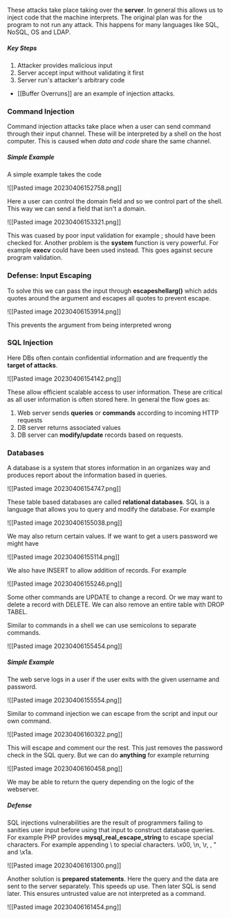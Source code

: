 These attacks take place taking over the **server**. In general this allows us to inject code that the machine interprets. The original plan was for the program to not run any attack. This happens for many languages like SQL, NoSQL, OS and LDAP. 

##### Key Steps
1) Attacker provides malicious input
2) Server accept input without validating it first
3) Server run's attacker's arbitrary code

- [[Buffer Overruns]] are an example of injection attacks.

### Command Injection
Command injection attacks take place when a user can send command through their input channel. These will be interpreted by a shell on the host computer. This is caused when *data and code* share the same channel.

##### Simple Example
A simple example takes the code

![[Pasted image 20230406152758.png]]

Here a user can control the domain field and so we control part of the shell. This way we can send a field that isn't a domain.

![[Pasted image 20230406153321.png]]

This was cuased by poor input validation for example ; should have been checked for. Another problem is the **system** function is very powerful. For example **execv** could have been used instead. This goes against secure program validation.

### Defense: Input Escaping
To solve this we can pass the input through **escapeshellarg()** which adds quotes around the argument and escapes all quotes to prevent escape.

![[Pasted image 20230406153914.png]]

This prevents the argument from being interpreted wrong

### SQL Injection
Here DBs often contain confidential information and are frequently the **target of attacks**.

![[Pasted image 20230406154142.png]]

These allow efficient scalable access to user information. These are critical as all user information is often stored here. In general the flow goes as:

1. Web server sends **queries** or **commands** according to incoming HTTP requests
2. DB server returns associated values
3. DB server can **modify/update** records based on requests.

### Databases
A database is a system that stores information in an organizes way and produces report about the information based in queries.

![[Pasted image 20230406154747.png]]

These table based databases are called **relational databases**. SQL is a language that allows you to query and modify the database. For example 

![[Pasted image 20230406155038.png]]

We may also return certain values. If we want to get a users password we might have

![[Pasted image 20230406155114.png]]

We also have INSERT to allow addition of records. For example

![[Pasted image 20230406155246.png]]

Some other commands are UPDATE to change a record. Or we may want to delete a record with DELETE. We can also remove an entire table with DROP TABEL. 

Similar to commands in a shell we can use semicolons to separate commands.

![[Pasted image 20230406155454.png]]


##### Simple Example
The web serve logs in a user if the user exits with the given username and password.

![[Pasted image 20230406155554.png]]

Similar to command injection we can escape from the script and input our own command.

![[Pasted image 20230406160322.png]]

This will escape and comment our the rest. This just removes the password check in the SQL query. But we can do **anything** for example returning 

![[Pasted image 20230406160458.png]]

We may be able to return the query depending on the logic of the webserver.

##### Defense
SQL injections vulnerabilities are the result of programmers failing to sanities user input before using that input to construct database queries. For example PHP provides **mysql_real_escape_string** to escape special characters. For example appending \ to special characters. \x00, \n, \r, \, " and \x1a.

![[Pasted image 20230406161300.png]]

Another solution is **prepared statements**. Here the query and the data are sent to the server separately.  This speeds up use. Then later SQL is send later. This ensures untrusted value are not interpreted as a command.

![[Pasted image 20230406161454.png]]

